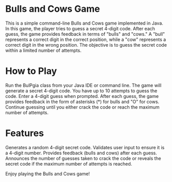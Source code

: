# Bulls and Cows Game
This is a simple command-line Bulls and Cows game implemented in Java. In this game, the player tries to guess a secret 4-digit code. After each guess, the game provides feedback in terms of "bulls" and "cows." A "bull" represents a correct digit in the correct position, while a "cow" represents a correct digit in the wrong position. The objective is to guess the secret code within a limited number of attempts.

# How to Play
Run the BulPgia class from your Java IDE or command line.
The game will generate a secret 4-digit code.
You have up to 10 attempts to guess the code.
Enter a 4-digit guess when prompted.
After each guess, the game provides feedback in the form of asterisks (*) for bulls and "O" for cows.
Continue guessing until you either crack the code or reach the maximum number of attempts.
# Features
Generates a random 4-digit secret code.
Validates user input to ensure it is a 4-digit number.
Provides feedback (bulls and cows) after each guess.
Announces the number of guesses taken to crack the code or reveals the secret code if the maximum number of attempts is reached.

Enjoy playing the Bulls and Cows game!







